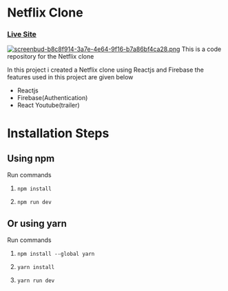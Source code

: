 # Netflix Clone 

### [Live Site](https://netflix122.netlify.app/)

[![screenbud-b8c8f914-3a7e-4e64-9f16-b7a86bf4ca28.png](https://i.postimg.cc/c4XCsnjH/screenbud-b8c8f914-3a7e-4e64-9f16-b7a86bf4ca28.png)](https://postimg.cc/PPvTyPds)
This is a code repository for the Netflix clone 

In this project i created a Netflix clone using Reactjs and Firebase 
the features used in this project are given below

- Reactjs
- Firebase(Authentication)
- React Youtube(trailer)


# Installation Steps

## Using npm

Run commands

1) ```npm install```


2) ```npm run dev```


## Or using yarn

Run commands 

1) ```npm install --global yarn```

2) ```yarn install```

3) ```yarn run dev```



